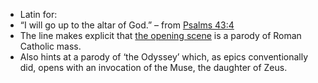 - Latin for:
- “I will go up to the altar of God.” – from [Psalms 43:4](https://genius.com/4603832)
- The line makes explicit that [the opening scene](https://genius.com/1685453) is a parody of Roman Catholic mass.
- Also hints at a parody of ‘the Odyssey’ which, as epics conventionally did, opens with an invocation of the Muse, the daughter of Zeus.